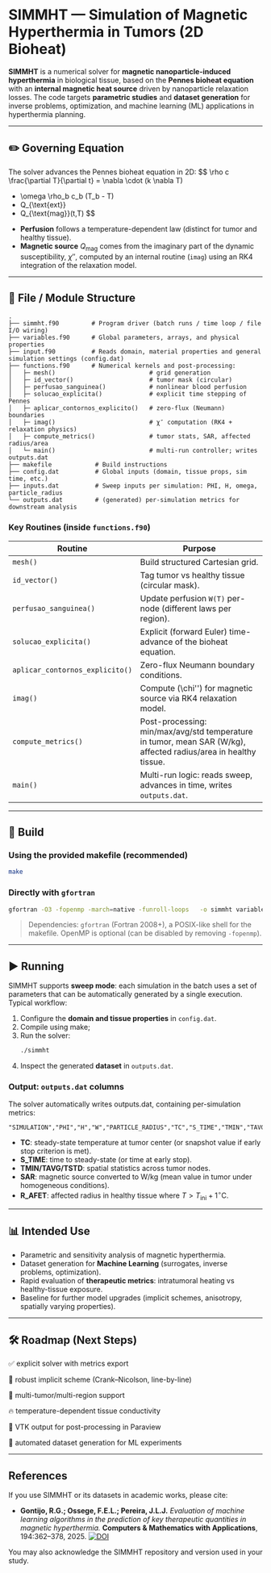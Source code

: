 # SIMMHT — Simulation of Magnetic Hyperthermia in Tumors (2D Bioheat)



**SIMMHT** is a numerical solver for **magnetic nanoparticle-induced hyperthermia** in biological tissue, based on the **Pennes bioheat equation** with an **internal magnetic heat source** driven by nanoparticle relaxation losses. The code targets **parametric studies** and **dataset generation** for inverse problems, optimization, and machine learning (ML) applications in hyperthermia planning.

---

## ✏️ Governing Equation

The solver advances the Pennes bioheat equation in 2D:
$$
\rho c \frac{\partial T}{\partial t}
= \nabla \cdot (k \nabla T)
+ \omega \rho_b c_b (T_b - T)
+ Q_{\text{ext}}
+ Q_{\text{mag}}(t,T)
$$

- **Perfusion** follows a temperature-dependent law (distinct for tumor and healthy tissue).
- **Magnetic source** $Q_{\text{mag}}$ comes from the imaginary part of the dynamic susceptibility, $\chi''$, computed by an internal routine (`imag`) using an RK4 integration of the relaxation model.

---

## 📁 File / Module Structure

```
.
├── simmht.f90         # Program driver (batch runs / time loop / file I/O wiring)
├── variables.f90      # Global parameters, arrays, and physical properties
├── input.f90          # Reads domain, material properties and general simulation settings (config.dat)
├── functions.f90      # Numerical kernels and post-processing:
│   ├─ mesh()                          # grid generation
│   ├─ id_vector()                     # tumor mask (circular)
│   ├─ perfusao_sanguinea()            # nonlinear blood perfusion
│   ├─ solucao_explicita()             # explicit time stepping of Pennes
│   ├─ aplicar_contornos_explicito()   # zero-flux (Neumann) boundaries
│   ├─ imag()                          # χ″ computation (RK4 + relaxation physics)
│   ├─ compute_metrics()               # tumor stats, SAR, affected radius/area
│   └─ main()                          # multi-run controller; writes outputs.dat
├── makefile            # Build instructions
├── config.dat          # Global inputs (domain, tissue props, sim time, etc.)
├── inputs.dat          # Sweep inputs per simulation: PHI, H, omega, particle_radius
└── outputs.dat         # (generated) per-simulation metrics for downstream analysis
```

### Key Routines (inside `functions.f90`)

| Routine | Purpose |
|---|---|
| `mesh()` | Build structured Cartesian grid. |
| `id_vector()` | Tag tumor vs healthy tissue (circular mask). |
| `perfusao_sanguinea()` | Update perfusion `W(T)` per-node (different laws per region). |
| `solucao_explicita()` | Explicit (forward Euler) time-advance of the bioheat equation. |
| `aplicar_contornos_explicito()` | Zero-flux Neumann boundary conditions. |
| `imag()` | Compute \(\chi''\) for magnetic source via RK4 relaxation model. |
| `compute_metrics()` | Post-processing: min/max/avg/std temperature in tumor, mean SAR (W/kg), affected radius/area in healthy tissue. |
| `main()` | Multi-run logic: reads sweep, advances in time, writes `outputs.dat`. |

---

## 🔧 Build

### Using the provided makefile (recommended)

```bash
make
```

### Directly with `gfortran`

```bash
gfortran -O3 -fopenmp -march=native -funroll-loops   -o simmht variables.f90 input.f90 functions.f90 simmht.f90
```

> Dependencies: `gfortran` (Fortran 2008+), a POSIX-like shell for the makefile. OpenMP is optional (can be disabled by removing `-fopenmp`).

---

## ▶️ Running

SIMMHT supports **sweep mode**: each simulation in the batch uses a set of parameters that can be automatically generated by a single execution. Typical workflow:

1. Configure the **domain and tissue properties** in `config.dat`.
2. Compile using make;  
4. Run the solver:
   ```bash
   ./simmht
   ```
5. Inspect the generated **dataset** in `outputs.dat`.

### Output: `outputs.dat` columns

The solver automatically writes outputs.dat, containing per-simulation metrics:
```
"SIMULATION","PHI","H","W","PARTICLE_RADIUS","TC","S_TIME","TMIN","TAVG","TSTD","SAR","R_AFET"

```

- **TC**: steady-state temperature at tumor center (or snapshot value if early stop criterion is met).
- **S_TIME**: time to steady-state (or time at early stop).
- **TMIN/TAVG/TSTD**: spatial statistics across tumor nodes.
- **SAR**: magnetic source converted to W/kg (mean value in tumor under homogeneous conditions).
- **R_AFET**: affected radius in healthy tissue where $T > T_\mathrm{ini} + 1^{\circ}\mathrm{C}$.

---

## 📊 Intended Use

- Parametric and sensitivity analysis of magnetic hyperthermia.
- Dataset generation for **Machine Learning** (surrogates, inverse problems, optimization).
- Rapid evaluation of **therapeutic metrics**: intratumoral heating vs healthy-tissue exposure.
- Baseline for further model upgrades (implicit schemes, anisotropy, spatially varying properties).

---

## 🛠️ Roadmap (Next Steps)

✅ explicit solver with metrics export

🔄 robust implicit scheme (Crank–Nicolson, line-by-line)

📌 multi-tumor/multi-region support

🔥 temperature-dependent tissue conductivity

📁 VTK output for post-processing in Paraview

🧠 automated dataset generation for ML experiments

---

## References

If you use SIMMHT or its datasets in academic works, please cite:

- **Gontijo, R.G.; Ossege, F.E.L.; Pereira, J.L.J.** *Evaluation of machine learning algorithms in the prediction of key therapeutic quantities in magnetic hyperthermia.* **Computers & Mathematics with Applications**, 194:362–378, 2025.  [![DOI](https://img.shields.io/badge/DOI-10.1016%2Fj.camwa.2025.06.026-blue)](https://doi.org/10.1016/j.camwa.2025.06.026)

You may also acknowledge the SIMMHT repository and version used in your study.
